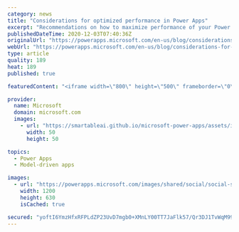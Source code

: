 ```yaml
---
category: news
title: "Considerations for optimized performance in Power Apps"
excerpt: "Recommendations on how to maximize performance of your Power Apps "
publishedDateTime: 2020-12-03T07:40:36Z
originalUrl: "https://powerapps.microsoft.com/en-us/blog/considerations-for-optimized-performance-in-power-apps/"
webUrl: "https://powerapps.microsoft.com/en-us/blog/considerations-for-optimized-performance-in-power-apps/"
type: article
quality: 189
heat: 189
published: true

featuredContent: "<iframe width=\"800\" height=\"500\" frameborder=\"0\" src=\"https://www.youtube.com/embed/jcKoqC9Vfmo\" allow=\"accelerometer; autoplay; encrypted-media; gyroscope; picture-in-picture\" allowfullscreen></iframe>"

provider:
  name: Microsoft
  domain: microsoft.com
  images:
    - url: "https://smartableai.github.io/microsoft-power-apps/assets/images/organizations/microsoft.com-50x50.jpg"
      width: 50
      height: 50

topics:
  - Power Apps
  - Model-driven apps

images:
  - url: "https://powerapps.microsoft.com/images/shared/social/social-share-post-ignite.png"
    width: 1200
    height: 630
    isCached: true

secured: "yoftI6YmzHfxRFPLdZP23UvD7mgb0+XMnLY00TT7JaFlk57/Qr3DJ1TvWqM99grK+uouhzlDqAM5XA0r7MKcUN0nVIYoXn0XwrW0TSSZzxAjDO/iY8+biQX6XTIjmZIgJ7e4eiHVdbAAk7LJbZYe6xu3r1BErLR0YVKV0WXwX2eKdkll1maI1MMFuzO5q5FxckYLa/2TQi+hdhldrigqggjky4EwmfM6TG9OdAn+8IIqEWHux4H32i8hGpb3O63DJXyvyYqQqFebc1weDdRZq8r7O7H1GNgCO1XZNYhXJUVi+vBtWWrsOd+ykCF/IngDBP3+yU/vSU9B6aQcp74e4U4VzHdHTnc++Wal4pcuZH+QzxZsCyJed0lHIEVnUaOf8SWhNySj9NpvmAuzIbP7lbD+6iLId/RE0s1UVJvkjaDkHLkF4QebpaIpUHZsAbkC;TE+1i5+zpGt8087Jv0Ny2A=="
---
```


